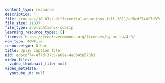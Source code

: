 ```yaml
---
content_type: resource
description: ''
file: /courses/18-03sc-differential-equations-fall-2011/ed6cdf744f7d37c2a69e4a8345e573b3_JNsNgXKFgdo.srt
file_size: 11037
file_type: application/x-subrip
learning_resource_types: []
license: https://creativecommons.org/licenses/by-nc-sa/4.0/
ocw_type: OCWFile
resourcetype: Other
title: 3play caption file
uid: ed6cdf74-4f7d-37c2-a69e-4a8345e573b3
video_files:
  video_thumbnail_file: null
video_metadata:
  youtube_id: null
---
```


